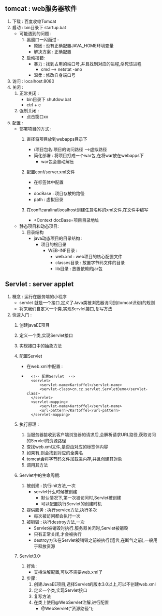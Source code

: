 ## tomcat : web服务器软件
1. 下载 : 百度收缩Tomcat
2. 启动 : bin目录下 startup.bat
   * 可能遇到的问题 : 
       1. 黑窗口一闪而过 : 
           * 原因 : 没有正确配置JAVA_HOME环境变量
           * 解决方案 : 正确配置
       2. 启动报错:
           * 暴力 : 找到占用的端口号,并且找到对应的进程,杀死该进程
               * cmd --> netstat -ano
           * 温柔 : 修改自身端口号
3. 访问 : localhost:8080 
4. 关闭 : 
   1. 正常关闭 : 
       * bin目录下 shutdow.bat
       * ctrl + c
   2. 强制关闭 :
       * 点击窗口xx
5. 配置 : 
   * 部署项目的方式 : 
       1. 直径将项目放到webapps目录下
           * /项目包名:项目的访问路径 -->虚拟路径
           * 简化部署 : 将项目打成一个war包,在将war放在webapps下
               * war包会自动解压        

       2. 配置conf/server.xml文件
           * 在<Host>标签体中配置
           * <Context docBase="需要执行的项目文件夹" path="文件路径"/>
           * docBase : 项目存放的路径
           * path : 虚拟目录
       3. 在conf\caralina\localhost创建任意名称的xml文件,在文件中编写
           * <Context docBase=项目目录地址
   * 静态项目和动态项目:
       1. 目录结构
           * java动态项目的目录结构 :
               * 项目的根目录   
                   * WEB-INF目录 :
                       * web.xml : web项目的核心配置文件
                       * classes目录 : 放置字节码文件的目录
                       * lib目录 : 放置依赖的jar包
## Servlet : server applet
1. 概念 : 运行在服务端的小程序
    * servlet 就是一个接口,定义了Java类被浏览器访问到(tomcat识别)的规则
    * 将来我们自定义一个类,实现Servlet接口,复写方法
2. 快速入门 : 
    1. 创建javaEE项目
    2. 定义一个类,实现Servlet接口
    3. 实现接口中的抽象方法
    4. 配置Servlet
        * 在web.xml中配置 :
        * ```text
            <!-- 配置Servlet  -->
            <servlet>
                <servlet-name>Kartoffel</servlet-name>
                <servlet-class>cn.cz.servlet.ServletDemo</servlet-class>
            </servlet>
            <servlet-mapping>
                <servlet-name>Kartoffel</servlet-name>
                <url-pattern>/Kartoffel</url-pattern>
            </servlet-mapping>
          ```
    5. 执行原理 : 
        1. 当服务器接收到客户端浏览器的请求后,会解析请求URL路径,获取访问的Servlet的资源路径
        2. 查找web.xml文件,是否由对应的<url-pattern>标签体内容
        3. 如果有,则会找到对应的<Servlet-class>全类名
        4. tomcat会将字节码文件加载进内存,并且创建其对象
        5. 调用其方法
    6. Servlet中的生命周期:
        1. 被创建 : 执行init方法,一次
            * servlet什么时候被创建
                * 默认情况下,第一次被访问时,Servlet被创建
                * 可以配置执行Servlet的创建时机
        2. 提供服务 : 执行service方法,执行多次
            * 每次被访问都会执行一次
        3. 被销毁 : 执行destroy方法,一次
            * Servlet被销毁时执行.服务器关闭时,Servlet被销毁
            * 只有正常关闭,才会被执行
            * destroy方法在Servlet被销毁之前被执行(遗言,在断气之前),一般用于释放资源
            
    7. Servlet3.0:
        1. 好处 : 
            * 支持注解配置,可以不需要web.xml了
        2. 步骤 :
            1. 创建JavaEE项目,选择Servlet的版本3.0以上,可以不创建web.xml
            2. 定义一个类,实现Servlet接口
            3. 复写方法
            4. 在类上使用@WebServlet注解,进行配置
                * @WebServlet("资源路径");